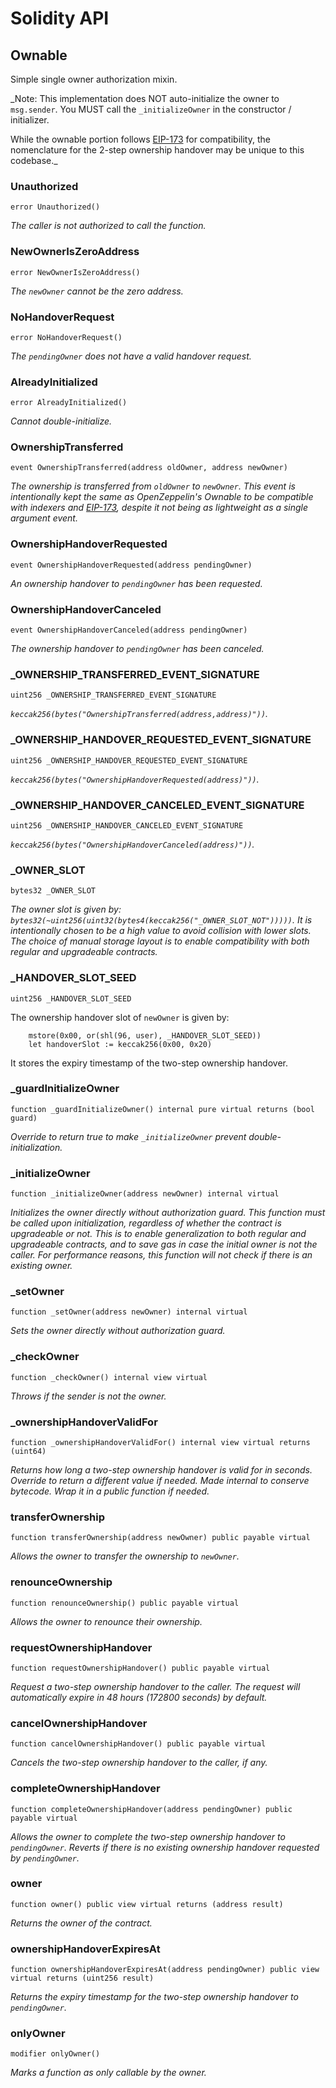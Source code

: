 # Solidity API

## Ownable

Simple single owner authorization mixin.

_Note:
This implementation does NOT auto-initialize the owner to `msg.sender`.
You MUST call the `_initializeOwner` in the constructor / initializer.

While the ownable portion follows
[EIP-173](https://eips.ethereum.org/EIPS/eip-173) for compatibility,
the nomenclature for the 2-step ownership handover may be unique to this codebase._

### Unauthorized

```solidity
error Unauthorized()
```

_The caller is not authorized to call the function._

### NewOwnerIsZeroAddress

```solidity
error NewOwnerIsZeroAddress()
```

_The `newOwner` cannot be the zero address._

### NoHandoverRequest

```solidity
error NoHandoverRequest()
```

_The `pendingOwner` does not have a valid handover request._

### AlreadyInitialized

```solidity
error AlreadyInitialized()
```

_Cannot double-initialize._

### OwnershipTransferred

```solidity
event OwnershipTransferred(address oldOwner, address newOwner)
```

_The ownership is transferred from `oldOwner` to `newOwner`.
This event is intentionally kept the same as OpenZeppelin's Ownable to be
compatible with indexers and [EIP-173](https://eips.ethereum.org/EIPS/eip-173),
despite it not being as lightweight as a single argument event._

### OwnershipHandoverRequested

```solidity
event OwnershipHandoverRequested(address pendingOwner)
```

_An ownership handover to `pendingOwner` has been requested._

### OwnershipHandoverCanceled

```solidity
event OwnershipHandoverCanceled(address pendingOwner)
```

_The ownership handover to `pendingOwner` has been canceled._

### _OWNERSHIP_TRANSFERRED_EVENT_SIGNATURE

```solidity
uint256 _OWNERSHIP_TRANSFERRED_EVENT_SIGNATURE
```

_`keccak256(bytes("OwnershipTransferred(address,address)"))`._

### _OWNERSHIP_HANDOVER_REQUESTED_EVENT_SIGNATURE

```solidity
uint256 _OWNERSHIP_HANDOVER_REQUESTED_EVENT_SIGNATURE
```

_`keccak256(bytes("OwnershipHandoverRequested(address)"))`._

### _OWNERSHIP_HANDOVER_CANCELED_EVENT_SIGNATURE

```solidity
uint256 _OWNERSHIP_HANDOVER_CANCELED_EVENT_SIGNATURE
```

_`keccak256(bytes("OwnershipHandoverCanceled(address)"))`._

### _OWNER_SLOT

```solidity
bytes32 _OWNER_SLOT
```

_The owner slot is given by:
`bytes32(~uint256(uint32(bytes4(keccak256("_OWNER_SLOT_NOT")))))`.
It is intentionally chosen to be a high value
to avoid collision with lower slots.
The choice of manual storage layout is to enable compatibility
with both regular and upgradeable contracts._

### _HANDOVER_SLOT_SEED

```solidity
uint256 _HANDOVER_SLOT_SEED
```

The ownership handover slot of `newOwner` is given by:
```
    mstore(0x00, or(shl(96, user), _HANDOVER_SLOT_SEED))
    let handoverSlot := keccak256(0x00, 0x20)
```
It stores the expiry timestamp of the two-step ownership handover.

### _guardInitializeOwner

```solidity
function _guardInitializeOwner() internal pure virtual returns (bool guard)
```

_Override to return true to make `_initializeOwner` prevent double-initialization._

### _initializeOwner

```solidity
function _initializeOwner(address newOwner) internal virtual
```

_Initializes the owner directly without authorization guard.
This function must be called upon initialization,
regardless of whether the contract is upgradeable or not.
This is to enable generalization to both regular and upgradeable contracts,
and to save gas in case the initial owner is not the caller.
For performance reasons, this function will not check if there
is an existing owner._

### _setOwner

```solidity
function _setOwner(address newOwner) internal virtual
```

_Sets the owner directly without authorization guard._

### _checkOwner

```solidity
function _checkOwner() internal view virtual
```

_Throws if the sender is not the owner._

### _ownershipHandoverValidFor

```solidity
function _ownershipHandoverValidFor() internal view virtual returns (uint64)
```

_Returns how long a two-step ownership handover is valid for in seconds.
Override to return a different value if needed.
Made internal to conserve bytecode. Wrap it in a public function if needed._

### transferOwnership

```solidity
function transferOwnership(address newOwner) public payable virtual
```

_Allows the owner to transfer the ownership to `newOwner`._

### renounceOwnership

```solidity
function renounceOwnership() public payable virtual
```

_Allows the owner to renounce their ownership._

### requestOwnershipHandover

```solidity
function requestOwnershipHandover() public payable virtual
```

_Request a two-step ownership handover to the caller.
The request will automatically expire in 48 hours (172800 seconds) by default._

### cancelOwnershipHandover

```solidity
function cancelOwnershipHandover() public payable virtual
```

_Cancels the two-step ownership handover to the caller, if any._

### completeOwnershipHandover

```solidity
function completeOwnershipHandover(address pendingOwner) public payable virtual
```

_Allows the owner to complete the two-step ownership handover to `pendingOwner`.
Reverts if there is no existing ownership handover requested by `pendingOwner`._

### owner

```solidity
function owner() public view virtual returns (address result)
```

_Returns the owner of the contract._

### ownershipHandoverExpiresAt

```solidity
function ownershipHandoverExpiresAt(address pendingOwner) public view virtual returns (uint256 result)
```

_Returns the expiry timestamp for the two-step ownership handover to `pendingOwner`._

### onlyOwner

```solidity
modifier onlyOwner()
```

_Marks a function as only callable by the owner._

